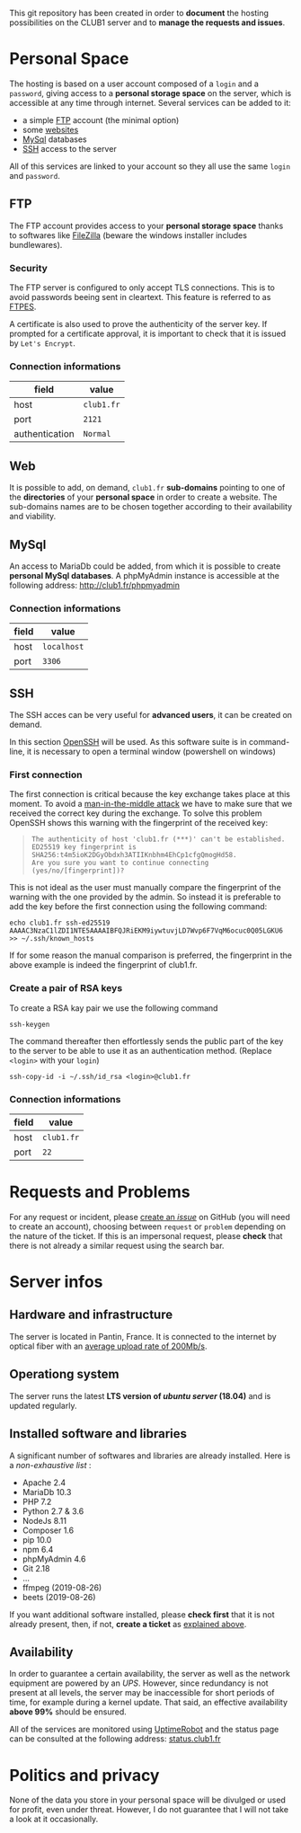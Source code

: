 This git repository has been created in order to **document** the hosting
possibilities on the CLUB1 server and to **manage the requests and issues**.


# Personal Space

The hosting is based on a user account composed of a `login` and a `password`,
giving access to a **personal storage space** on the server, which is accessible
at any time through internet. Several services can be added to it:

-   a simple [FTP](#ftp) account (the minimal option)
-   some [websites](#web)
-   [MySql](#mysql) databases
-   [SSH](#ssh) access to the server

All of this services are linked to your account so they all use the same `login`
and `password`.

## FTP

The FTP account provides access to your **personal storage space** thanks to
softwares like [FileZilla](https://filezilla-project.org/download.php?type=client)
(beware the windows installer includes bundlewares).

### Security

The FTP server is configured to only accept TLS connections. This is to avoid
passwords beeing sent in cleartext. This feature is referred to as
[FTPES](https://en.wikipedia.org/wiki/FTPS#Explicit).

A certificate is also used to prove the authenticity of the server key.
If prompted for a certificate approval, it is important to check that it is
issued by `Let's Encrypt`.

### Connection informations

| field            | value      |
| ---------------- | ---------- |
| host             | `club1.fr` |
| port             | `2121`     |
| authentication   | `Normal`   |

## Web

It is possible to add, on demand, `club1.fr` **sub-domains** pointing to one of
the **directories** of your **personal space** in order to create a website. The
sub-domains names are to be chosen together according to their availability and
viability.

## MySql

An access to MariaDb could be added, from which it is possible to create
**personal MySql databases**. A phpMyAdmin instance is accessible at the
following address: <http://club1.fr/phpmyadmin>

### Connection informations

| field            | value       |
| ---------------- | ----------- |
| host             | `localhost` |
| port             | `3306`      |

## SSH

The SSH acces can be very useful for **advanced users**, it can be created on
demand.

In this section [OpenSSH](https://en.wikipedia.org/wiki/OpenSSH) will be
used. As this software suite is in command-line, it is necessary to open a
terminal window (powershell on windows)

### First connection

The first connection is critical because the key exchange takes place at this
moment. To avoid a
[man-in-the-middle attack](https://en.wikipedia.org/wiki/Man-in-the-middle_attack)
we have to make sure that we received the correct key during the exchange.
To solve this problem OpenSSH shows this warning with the fingerprint of the
received key:

>     The authenticity of host 'club1.fr (***)' can't be established.
>     ED25519 key fingerprint is SHA256:t4m5ioK2DGyObdxh3ATIIKnbhm4EhCp1cfgQmogHd58.
>     Are you sure you want to continue connecting (yes/no/[fingerprint])?

This is not ideal as the user must manually compare the fingerprint of the
warning with the one provided by the admin. So instead it is preferable to add
the key before the first connection using the following command:

    echo club1.fr ssh-ed25519 AAAAC3NzaC1lZDI1NTE5AAAAIBFQJRiEKM9iywtuvjLD7Wvp6F7VqM6ocuc0Q05LGKU6 >> ~/.ssh/known_hosts

If for some reason the manual comparison is preferred, the fingerprint in the above example is indeed the fingerprint of club1.fr.


### Create a pair of RSA keys

To create a RSA kay pair we use the following command

    ssh-keygen

The command thereafter then effortlessly sends the public part of the key to the
server to be able to use it as an authentication method.
(Replace `<login>` with your `login`)

    ssh-copy-id -i ~/.ssh/id_rsa <login>@club1.fr

### Connection informations

| field            | value      |
| ---------------- | ---------- |
| host             | `club1.fr` |
| port             | `22`       |


# Requests and Problems

For any request or incident,
please [create an _issue_](https://github.com/club-1/hosting/issues) on GitHub
(you will need to create an account), choosing between `request` or `problem`
depending on the nature of the ticket. If this is an impersonal request, please
**check** that there is not already a similar request using the search bar.


# Server infos

## Hardware and infrastructure

The server is located in Pantin, France. It is connected to the internet by
optical fiber with an
[average upload rate of 200Mb/s](https://www.nperf.com/r/338260996-nDOmVdkc).

## Operationg system

The server runs the latest **LTS version of _ubuntu server_ (18.04)** and is
updated regularly.

## Installed software and libraries

A significant number of softwares and libraries are already installed. Here is a
_non-exhaustive list_ :
-   Apache 2.4
-   MariaDb 10.3
-   PHP 7.2
-   Python 2.7 & 3.6
-   NodeJs 8.11
-   Composer 1.6
-   pip 10.0
-   npm 6.4
-   phpMyAdmin 4.6
-   Git 2.18
-   ...
-   ffmpeg (2019-08-26)
-   beets (2019-08-26)

If you want additional software installed, please **check first** that it is not
already present, then, if not, **create a ticket** as
[explained above](#requests-and-issues).

## Availability

In order to guarantee a certain availability, the server as well as the network
equipment are powered by an _UPS_. However, since redundancy is not present at
all levels, the server may be inaccessible for short periods of time, for
example during a kernel update. That said, an effective availability
**above 99%** should be ensured.

All of the services are monitored using [UptimeRobot](https://uptimerobot.com/)
and the status page can be consulted at the following address:
[status.club1.fr](https://status.club1.fr)

# Politics and privacy

None of the data you store in your personal space will be divulged or used for
profit, even under threat. However, I do not guarantee that I will not take a
look at it occasionally.
